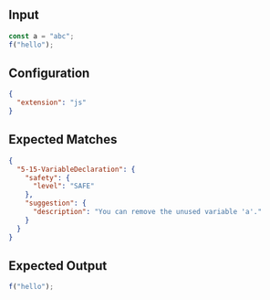 
## Input
```javascript input
const a = "abc";
f("hello");
```

## Configuration
```json configuration
{
  "extension": "js"
}
```

## Expected Matches
```json expected matches
{
  "5-15-VariableDeclaration": {
    "safety": {
      "level": "SAFE"
    },
    "suggestion": {
      "description": "You can remove the unused variable 'a'."
    }
  }
}
```

## Expected Output
```javascript expected output
f("hello");
```
